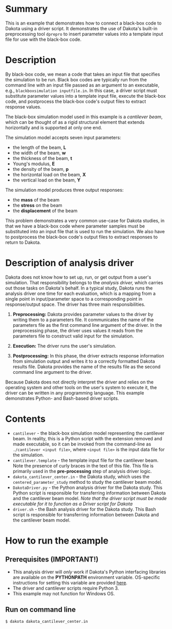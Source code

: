 # Summary

This is an example that demonstrates how to connect a black-box code to Dakota using a driver script. It demonstrates the use of Dakota's built-in preprocessing tool `dprepro` to insert parameter values into a template input file for use with the black-box code.

# Description

By black-box code, we mean a code that takes an input file that specifies the simulation to be run. Black box codes are typically run from the command line with an input file passed as an argument to an executable, e.g., `blackboxsimulation inputfile.in`. In this case, a driver script must substitute parameter values into a template input file, execute the black-box code, and postprocess the black-box code's output files to extract response values.

The black-box simulation model used in this example is a *cantilever beam*, which can be thought of as a rigid structural element that extends horizontally and is supported at only one end.

The simulation model accepts seven input parameters:

 - the length of the beam, **L**
 - the width of the beam, **w**
 - the thickness of the beam, **t**
 - Young's modulus, **E**
 - the density of the beam, **p**
 - the horizontal load on the beam, **X**
 - the vertical load on the beam, **Y**

The simulation model produces three output responses:

 - the **mass** of the beam
 - the **stress** on the beam
 - the **displacement** of the beam

This problem demonstrates a very common use-case for Dakota studies, in that we have a black-box code where parameter samples must be substituted into an input file that is used to run the simulation. We also have to postprocess the black-box code's output files to extract responses to return to Dakota.

# Description of analysis driver

Dakota does not know how to set up, run, or get output from a user's simulation.  That responsibility belongs to the *analysis driver,* which carries out those tasks on Dakota's behalf. In a typical study, Dakota runs the analysis driver one time for each evaluation, which is a mapping from a single point in input/parameter space to a corresponding point in response/output space.  The driver has three main responsibilities.

1. **Preprocessing:** Dakota provides parameter values to the driver by writing them to a parameters file.  It communicates the name of the parameters file as the first command line argument of the driver. In the preprocessing phase, the driver uses values it reads from the parameters file to construct valid input for the simulation.

2. **Execution:** The driver runs the user's simulation.

3. **Postprocessing:** In this phase, the driver extracts response information from simulation output and writes it to a correctly formatted Dakota results file. Dakota provides the name of the results file as the second command line argument to the driver.

Because Dakota does not directly interpret the driver and relies on the operating system and other tools on the user's system to execute it, the driver can be written in any programming language.  This example demonstrates Python- and Bash-based driver scripts.

# Contents

- `cantilever` - the black-box simulation model representing the cantilever beam.  In reality, this is a Python script with the extension removed and made executable, so it can be invoked from the command-line as `./cantilever <input file>`, where `<input file>` is the input data file for the simulation.
- `cantilever.template` - the template input file for the cantilever beam.  Note the presence of curly braces in the text of this file.  This file is primarily used in the **pre-processing** step of analysis driver logic.
- `dakota_cantilever_center.in` - the Dakota study, which uses the `centered_parameter_study` method to study the cantilever beam model.
- `DakotaDriver.py` - the Python analysis driver for the Dakota study.  This Python script is responsible for transferring information between Dakota and the cantilever beam model. *Note that the driver script must be made executable for it to function as a Driver script for Dakota*
- `driver.sh` - the Bash analysis driver for the Dakota study. This Bash script is responsible for transferring information between Dakota and the cantilever beam model.

# How to run the example

## Prerequisites (IMPORTANT!)

- This analysis driver will *only* work if Dakota's Python interfacing libraries are available on the **PYTHONPATH** environment variable. OS-specific instructions for setting this variable are provided [here](https://snl-dakota.github.io/docs/latest_release/users/setupdakota.html#setting-your-environment).
- The driver and cantilever scripts require Python 3.
- This example may not function for Windows OS.

## Run on command line

    $ dakota dakota_cantilever_center.in